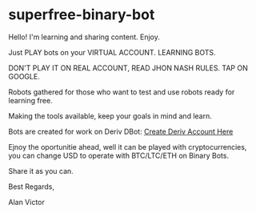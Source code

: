 # superfree-binary-bot
Hello! I'm learning and sharing content. Enjoy.

Just PLAY bots on your VIRTUAL ACCOUNT. LEARNING BOTS.

DON'T PLAY IT ON REAL ACCOUNT, READ JHON NASH RULES. TAP ON GOOGLE.

Robots gathered for those who want to test and use robots ready for learning free.

Making the tools available, keep your goals in mind and learn.

Bots are created for work on Deriv DBot:
[Create Deriv Account Here](https://track.deriv.com/_h1BT0Uryldi2vdm9PpHVCmNd7ZgqdRLk/1/)


Ejnoy the oportunitie ahead, well it can be played with cryptocurrencies, you can change USD to operate with BTC/LTC/ETH on Binary Bots.

Share it as you can.

Best Regards,

Alan Victor
